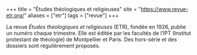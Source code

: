 +++
title = "Études théologiques et religieuses"
site = "https://www.revue-etr.org/"
aliases = ["etr"]
tags = ["revue"]
+++

La revue *Études théologiques et religieuses* (ETR), fondée en 1926, publie un numéro chaque trimestre. Elle est éditée par les facultés de l’IPT (Institut protestant de théologie) de Montpellier et Paris. Des hors-série et des dossiers sont régulièrement proposés.
